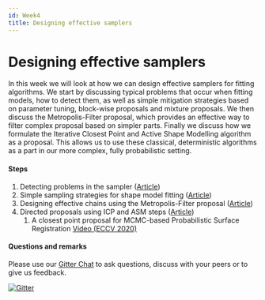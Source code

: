 ```yaml
---
id: Week4
title: Designing effective samplers
---
```

# Designing effective samplers

In this week we will look at how we can design effective samplers for fitting algorithms. 
We start by discussing typical problems that occur when fitting models, how to detect them, as well as simple mitigation strategies based on parameter tuning, block-wise proposals and mixture proposals. 
We then discuss the Metropolis-Filter proposal, which provides an effective way to filter complex proposal 
based on simpler parts. Finally we discuss how we formulate the Iterative Closest Point and Active Shape Modelling algorithm as a proposal. This allows us to use these classical, deterministic algorithms as a part in our more complex, fully probabilistic setting. 

#### Steps
1. Detecting problems in the sampler ([Article](detecting-problems))
2. Simple sampling strategies for shape model fitting ([Article](simple-strategies))
3. Designing effective chains using the Metropolis-Filter proposal ([Article](metropolis-filter))
4. Directed proposals using ICP and ASM steps ([Article](icp-proposal))
    1. A closest point proposal for MCMC-based Probabilistic Surface Registration <a href="https://www.youtube.com/watch?v=ge4LYNAVB2c">Video (ECCV 2020)</a>       

<!-- 4. Debugging Metropolis-Hastings based fitting algorithms ([Article](mh-debugging)) -->
<!-- 5. Posterior predictive checks ([Tutorial](tobedone))
-->

#### Questions and remarks


Please use our [Gitter Chat](https://gitter.im/unibas-gravis/pmm-2021?utm_source=share-link&utm_medium=link&utm_campaign=share-link) to ask questions, discuss with your peers or to give us feedback. 

[![Gitter](https://badges.gitter.im/unibas-gravis/pmm-2021.svg)](https://gitter.im/unibas-gravis/pmm-2021?utm_source=badge&utm_medium=badge&utm_campaign=pr-badge)
